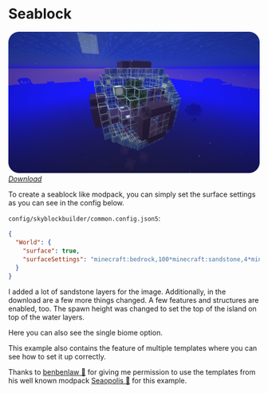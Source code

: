 # Seablock

![Starting template](../../assets/examples/seablock/start_template.png)
_[Download](https://github.com/MelanX/SkyblockBuilder/raw/gh-pages/assets/examples/downloads/1.16.x/seablock.zip)_

To create a seablock like modpack, you can simply set the surface settings as you can see in the config below.

`config/skyblockbuilder/common.config.json5`:
```json
{
  "World": {
    "surface": true,
    "surfaceSettings": "minecraft:bedrock,100*minecraft:sandstone,4*minecraft:sand,23*minecraft:water"
  }
}
```

I added a lot of sandstone layers for the image. Additionally, in the download are a few more things changed. A few
features and structures are enabled, too. The spawn height was changed to set the top of the island on top of the water
layers.

Here you can also see the single biome option.

This example also contains the feature of multiple templates where you can see how to set it up correctly.

Thanks to [benbenlaw 🔗](https://www.curseforge.com/members/benbenlaw/projects) for giving me permission to use the 
templates from his well known modpack [Seaopolis 🔗](https://www.curseforge.com/minecraft/modpacks/seaopolis) for this
example.